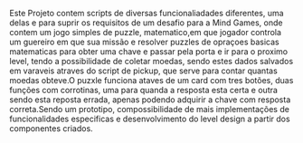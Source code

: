 Este Projeto contem scripts de diversas funcionaliadades diferentes, uma delas e para suprir os requisitos de um desafio para a Mind Games, onde contem um jogo simples de puzzle,
matematico,em que jogador controla um guereiro em que sua missão e resolver puzzles de opraçoes basicas matematicas para obter uma chave e passar pela porta e ir para o proximo level, tendo a possibilidade de coletar moedas, sendo estes dados salvados em varaveis atraves do script de pickup, que serve para contar quantas moedas obteve.O puzxle funciona ataves de um card com tres botões, duas funções com corrotinas, uma para quanda a resposta esta certa e outra sendo esta reposta errada, apenas podendo adquirir a chave com resposta correta.Sendo um prototipo, compossibilidade de mais implementações de funcionalidades especificas e desenvolvimento do level design a partir dos componentes criados.
